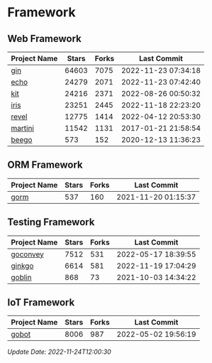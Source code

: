 # Framework

## Web Framework
| Project Name | Stars | Forks | Last Commit |
| ------------ | ----- | ----- | ----------- |
| [gin](https://github.com/gin-gonic/gin) | 64603 | 7075 | 2022-11-23 07:34:18 |
| [echo](https://github.com/labstack/echo) | 24279 | 2071 | 2022-11-23 07:42:40 |
| [kit](https://github.com/go-kit/kit) | 24216 | 2371 | 2022-08-26 00:50:32 |
| [iris](https://github.com/kataras/iris) | 23251 | 2445 | 2022-11-18 22:23:20 |
| [revel](https://github.com/revel/revel) | 12775 | 1414 | 2022-04-12 20:53:30 |
| [martini](https://github.com/go-martini/martini) | 11542 | 1131 | 2017-01-21 21:58:54 |
| [beego](https://github.com/astaxie/beego) | 573 | 152 | 2020-12-13 11:36:23 |

## ORM Framework
| Project Name | Stars | Forks | Last Commit |
| ------------ | ----- | ----- | ----------- |
| [gorm](https://github.com/jinzhu/gorm) | 537 | 160 | 2021-11-20 01:15:37 |

## Testing Framework
| Project Name | Stars | Forks | Last Commit |
| ------------ | ----- | ----- | ----------- |
| [goconvey](https://github.com/smartystreets/goconvey) | 7512 | 531 | 2022-05-17 18:39:55 |
| [ginkgo](https://github.com/onsi/ginkgo) | 6614 | 581 | 2022-11-19 17:04:29 |
| [goblin](https://github.com/franela/goblin) | 868 | 73 | 2021-10-03 14:34:22 |

## IoT Framework
| Project Name | Stars | Forks | Last Commit |
| ------------ | ----- | ----- | ----------- |
| [gobot](https://github.com/hybridgroup/gobot) | 8006 | 987 | 2022-05-02 19:56:19 |

*Update Date: 2022-11-24T12:00:30*